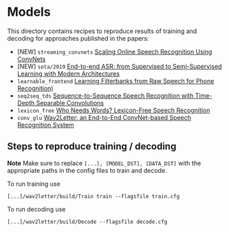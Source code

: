# Models

This directory contains recipes to reproduce results of training and decoding for approaches published in the papers:
- [NEW] `streaming_convnets` [Scaling Online Speech Recognition Using ConvNets](https://research.fb.com/publications/scaling-up-online-speech-recognition-using-convnets/)
- [NEW] `sota/2019` [End-to-end ASR: from Supervised to Semi-Supervised Learning with Modern Architectures](https://arxiv.org/abs/1911.08460)
- `learnable_frontend` [Learning Filterbanks from Raw Speech for Phone Recognition)](https://arxiv.org/pdf/1711.01161.pdf)
- `seq2seq_tds` [Sequence-to-Sequence Speech Recognition with Time-Depth Separable Convolutions](https://arxiv.org/abs/1904.02619)
- `lexicon_free` [Who Needs Words? Lexicon-Free Speech Recognition](https://arxiv.org/abs/1904.04479)
- `conv_glu` [Wav2Letter: an End-to-End ConvNet-based Speech Recognition System](https://arxiv.org/pdf/1609.03193.pdf)


## Steps to reproduce training / decoding

**Note** Make sure to replace `[...], [MODEL_DST], [DATA_DST]` with the appropriate paths in the config files to train and decode.

To run training use
```
[...]/wav2letter/build/Train train --flagsfile train.cfg
```

To run decoding use
```
[...]/wav2letter/build/Decode --flagsfile decode.cfg
```
